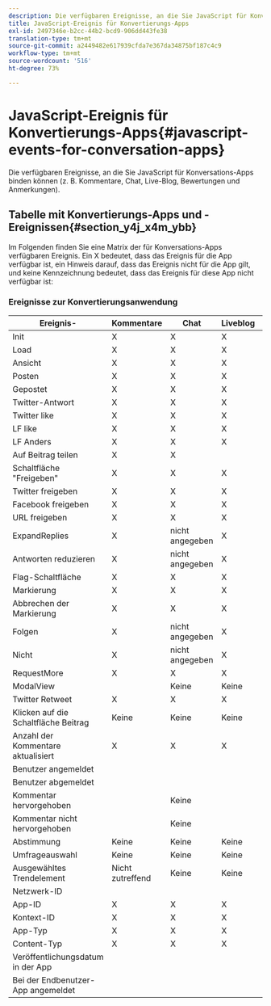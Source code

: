 ```yaml
---
description: Die verfügbaren Ereignisse, an die Sie JavaScript für Konversations-Apps binden können (z. B. Kommentare, Chat, Live-Blog, Bewertungen und Anmerkungen).
title: JavaScript-Ereignis für Konvertierungs-Apps
exl-id: 2497346e-b2cc-44b2-bcd9-906dd443fe38
translation-type: tm+mt
source-git-commit: a2449482e617939cfda7e367da34875bf187c4c9
workflow-type: tm+mt
source-wordcount: '516'
ht-degree: 73%

---
```


# JavaScript-Ereignis für Konvertierungs-Apps{#javascript-events-for-conversation-apps}

Die verfügbaren Ereignisse, an die Sie JavaScript für Konversations-Apps binden können (z. B. Kommentare, Chat, Live-Blog, Bewertungen und Anmerkungen).

## Tabelle mit Konvertierungs-Apps und -Ereignissen{#section_y4j_x4m_ybb}

Im Folgenden finden Sie eine Matrix der für Konversations-Apps verfügbaren Ereignis. Ein X bedeutet, dass das Ereignis für die App verfügbar ist, ein Hinweis darauf, dass das Ereignis nicht für die App gilt, und keine Kennzeichnung bedeutet, dass das Ereignis für diese App nicht verfügbar ist:

### Ereignisse zur Konvertierungsanwendung

| Ereignis-  | Kommentare | Chat | Liveblog | Reviews | Sir | Umfragen | Trends |
|---|---|---|---|---|---|---|---|
| Init | X | X | X | X | X |  |  |
| Load | X | X | X | X |  |  |  |
| Ansicht | X | X | X | X |  |  |  |
| Posten | X | X | X | X |  | Keine | Keine |
| Gepostet | X | X | X | X | X | Keine | Keine |
| Twitter-Antwort | X | X | X | Keine | Keine | Keine | Keine |
| Twitter like | X | X | X | Keine | Keine | Keine | Keine |
| LF like | X | X | X | X | Keine | Keine | Keine |
| LF Anders | X | X | X | X | Keine | Keine | Keine |
| Auf Beitrag teilen | X | X |  | X | Keine | Keine | Keine |
| Schaltfläche &quot;Freigeben&quot; | X | X | X | X |  | Keine | Keine |
| Twitter freigeben | X | X | X | X | X | Keine | Keine |
| Facebook freigeben | X | X | X | X | X | Keine | Keine |
| URL freigeben | X | X | X | X |  | Keine | Keine |
| ExpandReplies | X | nicht angegeben | X | X | Keine | Keine | Keine |
| Antworten reduzieren | X | nicht angegeben | X | X | Keine | Keine | Keine |
| Flag-Schaltfläche | X | X | X | X | Keine | Keine | Keine |
| Markierung | X | X | X | X | X | Keine | Keine |
| Abbrechen der Markierung | X | X | X | X | Keine | Keine | Keine |
| Folgen | X | nicht angegeben | X | X | Keine | Keine | Keine |
| Nicht | X | nicht angegeben | X | X | Keine | Keine | Keine |
| RequestMore | X | X | X | X | Keine | Keine | Keine |
| ModalView |  | Keine | Keine | Keine | Keine | Keine | Keine |
| Twitter Retweet | X | X | X | Keine | Keine | Keine | Keine |
| Klicken auf die Schaltfläche Beitrag | Keine | Keine | Keine | Keine | Keine | Keine | Keine |
| Anzahl der Kommentare aktualisiert | X | X | X | X | Keine | Keine | Keine |
| Benutzer angemeldet |  |  |  |  |  | Keine | Keine |
| Benutzer abgemeldet |  |  |  |  |  | Keine | Keine |
| Kommentar hervorgehoben |  | Keine |  |  | Keine | Keine | Keine |
| Kommentar nicht hervorgehoben |  | Keine |  |  | Keine | Keine | Keine |
| Abstimmung | Keine | Keine | Keine | X | X | Keine | Keine |
| Umfrageauswahl | Keine | Keine | Keine | Keine | Keine |  | Keine |
| Ausgewähltes Trendelement | Nicht zutreffend | Keine | Keine | Keine | Keine | Keine |  |
| Netzwerk-ID |  |  |  |  |  |  |  |
| App-ID | X | X | X | X |  |  |  |
| Kontext-ID | X | X | X | X |  |  |  |
| App-Typ | X | X | X | X |  |  |  |
| Content-Typ | X | X | X | X |  |  |  |
| Veröffentlichungsdatum in der App |  |  |  |  |  |  |  |
| Bei der Endbenutzer-App angemeldet |  |  |  |  |  |  |  |
